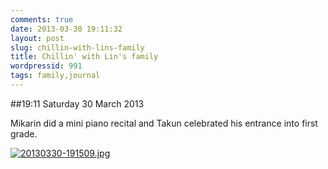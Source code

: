 ```yaml
---
comments: true
date: 2013-03-30 19:11:32
layout: post
slug: chillin-with-lins-family
title: Chillin' with Lin's family
wordpressid: 991
tags: family,journal
---
```


##19:11 Saturday 30 March 2013

Mikarin did a mini piano recital and Takun celebrated his entrance into first grade.  
  
[![20130330-191509.jpg](http://robnugen.com/blog/wp-content/uploads/2013/03/20130330-191509.jpg)](http://robnugen.com/blog/wp-content/uploads/2013/03/20130330-191509.jpg)
